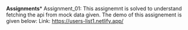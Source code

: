 **Assignments***
Assignment_01: 
This assignemnt is solved to understand fetching the api from mock data given. The demo of this assignement is given below:
Link: https://users-list1.netlify.app/

